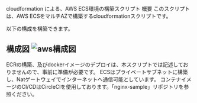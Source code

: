 cloudformation による、AWS ECS環境の構築スクリプト
概要
このスクリプトは、AWS ECSをマルチAZで構築するcloudformationスクリプトです。

以下の構成を構築できます。

構成図
![aws構成図](https://user-images.githubusercontent.com/30540542/98032113-db49ce00-1e56-11eb-8032-6033567cef28.JPG)
---
ECRの構築、及びdockerイメージのデプロイは、本スクリプトでは記述しておりませんので、事前に準備が必要です。
ECSはプライベートサブネットに構築し、Natゲートウェイでインターネットへ通信可能としています。
コンテナイメージのCI/CDはCircleCIを使用しております。「nginx-sample」リポジトリを参照ください。
